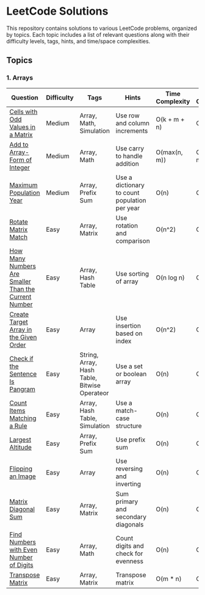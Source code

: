 # LeetCode Solutions

This repository contains solutions to various LeetCode problems, organized by topics. Each topic includes a list of relevant questions along with their difficulty levels, tags, hints, and time/space complexities.

## Topics

### 1. Arrays

| Question | Difficulty | Tags | Hints | Time Complexity | Space Complexity |
|----------|------------|------|-------|------------------|------------------|
| [Cells with Odd Values in a Matrix](https://leetcode.com/problems/cells-with-odd-values-in-a-matrix/) | Medium | Array, Math, Simulation | Use row and column increments | O(k + m + n) | O(m + n) |
| [Add to Array-Form of Integer](https://leetcode.com/problems/add-to-array-form-of-integer/) | Medium | Array, Math | Use carry to handle addition | O(max(n, m)) | O(max(n, m)) |
| [Maximum Population Year](https://leetcode.com/problems/maximum-population-year/) | Medium | Array, Prefix Sum | Use a dictionary to count population per year | O(n) | O(1) |
| [Rotate Matrix Match](https://leetcode.com/problems/determine-whether-matrix-can-be-obtained-by-rotation/) | Easy | Array, Matrix | Use rotation and comparison | O(n^2) | O(1) |
| [How Many Numbers Are Smaller Than the Current Number](https://leetcode.com/problems/how-many-numbers-are-smaller-than-the-current-number/) | Easy | Array, Hash Table | Use sorting of array | O(n log n) | O(n) |
| [Create Target Array in the Given Order](https://leetcode.com/problems/create-target-array-in-the-given-order/) | Easy | Array | Use insertion based on index | O(n^2) | O(n) | 
| [Check if the Sentence Is Pangram](https://leetcode.com/problems/check-if-the-sentence-is-pangram/) | Easy | String, Array, Hash Table, Bitwise Operateor | Use a set or boolean array | O(n) | O(1) |
| [Count Items Matching a Rule](https://leetcode.com/problems/count-items-matching-a-rule/) | Easy | Array, Hash Table, Simulation | Use a match-case structure | O(n) | O(1) |
| [Largest Altitude](https://leetcode.com/problems/largest-altitude/) | Easy | Array, Prefix Sum | Use prefix sum | O(n) | O(1) |
| [Flipping an Image](https://leetcode.com/problems/flipping-an-image/) | Easy | Array | Use reversing and inverting | O(n) | O(1) |
| [Matrix Diagonal Sum](https://leetcode.com/problems/matrix-diagonal-sum/) | Easy | Array, Matrix | Sum primary and secondary diagonals | O(n) | O(1) |
| [Find Numbers with Even Number of Digits](https://leetcode.com/problems/find-numbers-with-even-number-of-digits/) | Easy | Array, Math | Count digits and check for evenness | O(n) | O(1) |
| [Transpose Matrix](https://leetcode.com/problems/transpose-matrix/) | Easy | Array, Matrix | Transpose matrix | O(m * n) | O(m * n) |

